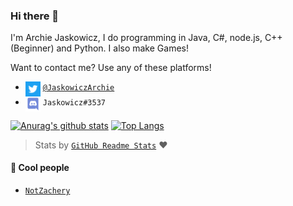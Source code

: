 ### Hi there 👋

I'm Archie Jaskowicz, I do programming in Java, C#, node.js, C++ (Beginner) and Python. I also make Games!

Want to contact me? Use any of these platforms!
- <img src="https://raw.githubusercontent.com/skyezerfox/skyezerfox/master/logo-twitter.svg" width="24px" align="top"> [`@JaskowiczArchie`](https://twitter.com/JaskowiczArchie)
- <img src="https://raw.githubusercontent.com/skyezerfox/skyezerfox/master/logo-discord.svg" width="24px" align="top"> `Jaskowicz#3537`

[![Anurag's github stats](https://github-readme-stats.vercel.app/api?username=Jaskowicz1&show_icons=true&theme=radical)](https://github.com/anuraghazra/github-readme-stats) 
[![Top Langs](https://github-readme-stats.vercel.app/api/top-langs/?username=Jaskowicz1&layout=compact)](https://github.com/anuraghazra/github-readme-stats)

> Stats by [`GitHub Readme Stats`](https://github.com/anuraghazra/github-readme-stats) :heart:


<!--

#### :telescope: Projects

- [`LolBans`](https://github.com/NotZachery/lolbans-plugin) - An advanced punishment management system for Minecraft

-->

#### :couple: Cool people

- [`NotZachery`](https://github.com/NotZachery)
